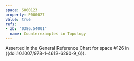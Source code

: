 ```yaml
---
space: S000123
property: P000027
value: true
refs:
- zb: "0386.54001"
  name: Counterexamples in Topology
---
```


Asserted in the General Reference Chart for space #126 in
{{doi:10.1007/978-1-4612-6290-9_6}}.
